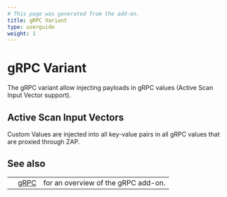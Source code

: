 ```yaml
---
# This page was generated from the add-on.
title: gRPC Variant
type: userguide
weight: 1
---
```


# gRPC Variant

The gRPC variant allow injecting payloads in gRPC values (Active Scan Input Vector support).

## Active Scan Input Vectors

Custom Values are injected into all key-value pairs in all gRPC values that are proxied through ZAP.

## See also

|   |                                            |                                     |
|---|--------------------------------------------|-------------------------------------|
|   | [gRPC](/docs/desktop/addons/grpc-support/) | for an overview of the gRPC add-on. |

